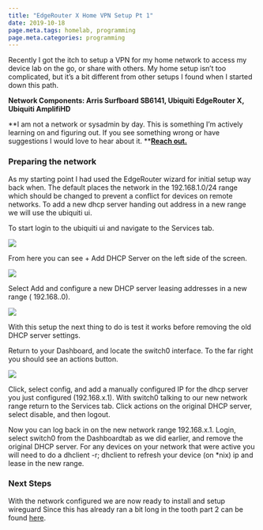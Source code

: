 ```yaml
---
title: "EdgeRouter X Home VPN Setup Pt 1"
date: 2019-10-18
page.meta.tags: homelab, programming
page.meta.categories: programming
---
```


Recently I got the itch to setup a VPN for my home network to access my device lab on the go, or share with others. My
home setup isn’t too complicated, but it’s a bit different from other setups I found when I started down this path.

**Network Components: Arris Surfboard SB6141, Ubiquiti EdgeRouter X, Ubiquiti AmplifiHD**

**I am not a network or sysadmin by day. This is something I’m actively learning on and figuring out. If you see
something wrong or have suggestions I would love to hear about it. **[**Reach out.**](mailto:n0mn0m@burningdaylight.io)

### Preparing the network

As my starting point I had used the EdgeRouter wizard for initial setup way back when. The default places the network in
the 192.168.1.0/24 range which should be changed to prevent a conflict for devices on remote networks. To add a new dhcp
server handing out address in a new range we will use the ubiquiti ui.

To start login to the ubiquiti ui and navigate to the Services tab.

![](../../img/blog/0jrgqlMGhncAE9gc3.png)

From here you can see + Add DHCP Server on the left side of the screen.

![](../../img/blog/0ZZcInjSyTUYBaR9N.png)

Select Add and configure a new DHCP server leasing addresses in a new range ( 192.168.<x>.0).

![](../../img/blog/0y2M6lWwPQp5HixGe.png)

With this setup the next thing to do is test it works before removing the old DHCP server settings.

Return to your Dashboard, and locate the switch0 interface. To the far right you should see an actions button.

![](../../img/blog/08rl1fzwIDLKRFWfl.png)

Click, select config, and add a manually configured IP for the dhcp server you just configured (192.168.x.1). With
switch0 talking to our new network range return to the Services tab. Click actions on the original DHCP server, select
disable, and then logout.

Now you can log back in on the new network range 192.168.x.1. Login, select switch0 from the Dashboardtab as we did
earlier, and remove the original DHCP server. For any devices on your network that were active you will need to do a
dhclient -r; dhclient to refresh your device (on *nix) ip and lease in the new range.

### Next Steps

With the network configured we are now ready to install and setup wireguard Since this has already ran a bit long in the
tooth part 2 can be found [here](https://burningdaylight.io/posts/edgerouter-x-vpn-setup-prt-two/).
